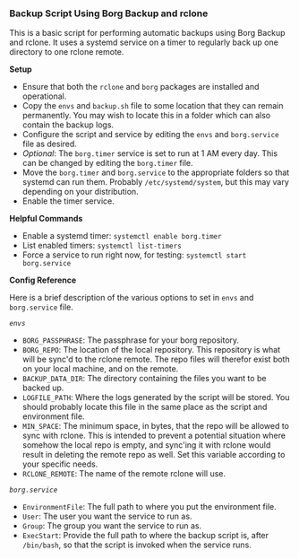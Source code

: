 ### Backup Script Using Borg Backup and rclone

This is a basic script for performing automatic backups using Borg Backup and rclone.  It uses a systemd service on a timer to regularly back up one directory to one rclone remote.

**Setup**
- Ensure that both the `rclone` and `borg` packages are installed and operational.
- Copy the `envs` and `backup.sh` file to some location that they can remain permanently.  You may wish to locate this in a folder which can also contain the backup logs.
- Configure the script and service by editing the `envs` and `borg.service` file as desired.
- *Optional*: The `borg.timer` service is set to run at 1 AM every day.  This can be changed by editing the `borg.timer` file.
- Move the `borg.timer` and `borg.service` to the appropriate folders so that systemd can run them.  Probably `/etc/systemd/system`, but this may vary depending on your distribution.
- Enable the timer service.

**Helpful Commands**
- Enable a systemd timer: `systemctl enable borg.timer`
- List enabled timers: `systemctl list-timers`
- Force a service to run right now, for testing: `systemctl start borg.service`

**Config Reference**

Here is a brief description of the various options to set in `envs` and `borg.service` file.

*`envs`*
- `BORG_PASSPHRASE`: The passphrase for your borg repository.
- `BORG_REPO`: The location of the local repository.  This repository is what will be sync'd to the rclone remote.  The repo files will therefor exist both on your local machine, and on the remote.
- `BACKUP_DATA_DIR`: The directory containing the files you want to be backed up.
- `LOGFILE_PATH`: Where the logs generated by the script will be stored.  You should probably locate this file in the same place as the script and environment file.
- `MIN_SPACE`: The minimum space, in bytes, that the repo will be allowed to sync with rclone.  This is intended to prevent a potential situation where somehow the local repo is empty, and sync'ing it with rclone would result in deleting the remote repo as well.  Set this variable according to your specific needs.
- `RCLONE_REMOTE`: The name of the remote rclone will use.

*`borg.service`*
- `EnvironmentFile`: The full path to where you put the environment file.
- `User`: The user you want the service to run as.
- `Group`: The group you want the service to run as.
- `ExecStart`: Provide the full path to where the backup script is, after `/bin/bash`, so that the script is invoked when the service runs.
